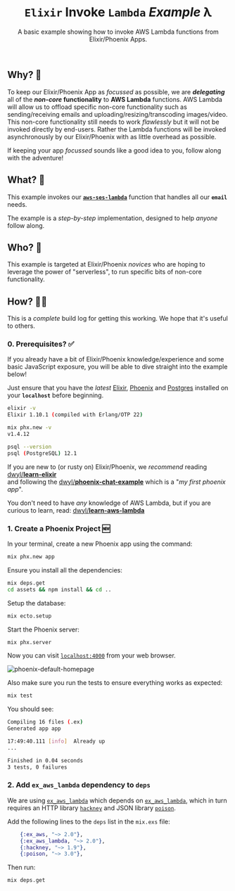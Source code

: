 <div align="center">

# `Elixir` Invoke `Lambda` _Example_ λ

A basic example showing how to invoke AWS Lambda functions
from Elixir/Phoenix Apps.

<!--
[![Build Status](https://img.shields.io/travis/dwyl/aws-lambda-deploy/master.svg?style=flat-square)](https://travis-ci.org/dwyl/aws-lambda-deploy)
[![codecov.io](https://img.shields.io/codecov/c/github/dwyl/aws-lambda-deploy/master.svg?style=flat-square)](http://codecov.io/github/dwyl/aws-lambda-deploy?branch=master)
[![HitCount](http://hits.dwyl.com/dwyl/aws-lambda-deploy.svg)](http://hits.dwyl.com/dwyl/aws-lambda-deploy)
-->

</div>
<br />

## Why? 🤷‍

To keep our Elixir/Phoenix App
as _focussed_ as possible,
we are ***delegating*** all
of the **_non-core_ functionality**
to **AWS Lambda** functions.
AWS Lambda will allow us
to offload specific non-core functionality
such as sending/receiving emails and
uploading/resizing/transcoding images/video.
This non-core functionality
still needs to work _flawlessly_
but it will not be invoked directly by end-users.
Rather the Lambda functions
will be invoked asynchronously
by our Elixir/Phoenix
with as little overhead as possible.

If keeping your app _focussed_
sounds like a good idea to you,
follow along with the adventure!


## What? 💭

This example invokes our
[**`aws-ses-lambda`**](https://github.com/dwyl/aws-ses-lambda)
function that handles all our **`email`** needs.

The example is a _step-by-step_ implementation,
designed to help _anyone_ follow along.


## Who? 👤

This example is targeted at Elixir/Phoenix _novices_
who are hoping to leverage the power of "serverless",
to run specific bits of non-core functionality.


## How? 👩‍💻

This is a _complete_ build log for getting this working.
We hope that it's useful to others.

### 0. Prerequisites? ✅

If you already have a bit of Elixir/Phoenix knowledge/experience
and some basic JavaScript exposure,
you will be able to dive straight into the example below!

Just ensure that you have
the _latest_
[Elixir](https://elixir-lang.org/install.html#distributions),
[Phoenix](https://hexdocs.pm/phoenix/installation.html)
and
[Postgres](https://github.com/dwyl/learn-postgresql#installation)
installed on your **`localhost`**
before beginning.

```sh
elixir -v
Elixir 1.10.1 (compiled with Erlang/OTP 22)

mix phx.new -v
v1.4.12

psql --version
psql (PostgreSQL) 12.1
```


If you are new to (or rusty on) Elixir/Phoenix,
we _recommend_ reading
[dwyl/**learn-elixir**](https://github.com/dwyl/learn-elixir) <br />
and following the
[dwyl/**phoenix-chat-example**](https://github.com/dwyl/phoenix-chat-example)
which is a "_my first phoenix app_".

You don't need to have _any_ knowledge of AWS Lambda,
but if you are curious to learn,
read:
[dwyl/**learn-aws-lambda**](https://github.com/dwyl/learn-aws-lambda)



### 1. Create a Phoenix Project 🆕

In your terminal, create a new Phoenix app using the command:

```sh
mix phx.new app
```

Ensure you install all the dependencies:

```sh
mix deps.get
cd assets && npm install && cd ..
```

Setup the database:

```sh
mix ecto.setup
```

Start the Phoenix server:

```sh
mix phx.server
```

Now you can visit
[`localhost:4000`](http://localhost:4000)
from your web browser.

![phoenix-default-homepage](https://user-images.githubusercontent.com/194400/74361992-c2c4ef80-4dbf-11ea-8112-2dcf6dcf1c51.png)

Also make sure you run the tests to ensure everything works as expected:

```sh
mix test
```

You should see:

```sh
Compiling 16 files (.ex)
Generated app app

17:49:40.111 [info]  Already up
...

Finished in 0.04 seconds
3 tests, 0 failures
```


### 2. Add `ex_aws_lambda` dependency to `deps`

We are using
[`ex_aws_lambda`](https://github.com/ex-aws/ex_aws_lambda)
which depends on
[`ex_aws_lambda`](https://github.com/ex-aws/ex_aws_lambda),
which in turn requires an HTTP library
[`hackney`](https://github.com/benoitc/hackney)
and JSON library
[`poison`](https://github.com/devinus/poison).


Add the following lines to the `deps` list
in the `mix.exs` file:


```elixir
    {:ex_aws, "~> 2.0"},
    {:ex_aws_lambda, "~> 2.0"},
    {:hackney, "~> 1.9"},
    {:poison, "~> 3.0"},
```

Then run:

```sh
mix deps.get
```
